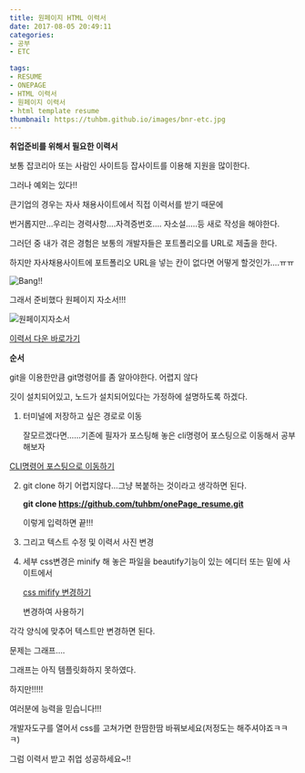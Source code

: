 ```yaml
---
title: 원페이지 HTML 이력서
date: 2017-08-05 20:49:11
categories:  
- 공부
- ETC

tags:
- RESUME
- ONEPAGE
- HTML 이력서
- 원페이지 이력서
- html template resume
thumbnail: https://tuhbm.github.io/images/bnr-etc.jpg
---
```


**취업준비를 위해서 필요한 이력서**

보통 잡코리아 또는 사람인 사이트등 잡사이트를 이용해 지원을 많이한다.

그러나 예외는 있다!!

<!-- more -->

큰기업의 경우는 자사 채용사이트에서 직접 이력서를 받기 때문에

번거롭지만…우리는 경력사항….자격증번호…. 자소설…..등 새로 작성을 해야한다.



그러던 중 내가 겪은 경험은 보통의 개발자들은 포트폴리오를 URL로 제출을 한다.

하지만 자사채용사이트에 포트폴리오 URL을 넣는 칸이 없다면 어떻게 할것인가….ㅠㅠ



![Bang!!](https://tuhbm.github.io/images/bang.png)

그래서 준비했다 원페이지 자소서!!!

![원페이지자소서](https://tuhbm.github.io/images/ex_onePageResume.png)



[이력서 다운 바로가기](https://github.com/tuhbm/onePage_resume.git)

**순서**

git을 이용한만큼 git명령어를 좀 알아야한다. 어렵지 않다

깃이 설치되어있고, 노드가 설치되어있다는 가정하에 설명하도록 하겠다.

1. 터미널에 저장하고 싶은 경로로 이동

   잘모르겠다면……기존에 필자가 포스팅해 놓은 cli명령어 포스팅으로 이동해서 공부해보자
    
[CLI명령어 포스팅으로 이동하기](https://tuhbm.github.io/2017/07/17/cli/)
   

2. git clone 하기 어렵지않다…그냥 복붙하는 것이라고 생각하면 된다.
    
    **git clone https://github.com/tuhbm/onePage_resume.git**
    
    이렇게 입력하면 끝!!!
    
3. 그리고 텍스트 수정 및 이력서 사진 변경

4. 세부 css변경은 minify 해 놓은 파일을 beautify기능이 있는 에디터 또는 밑에 사이트에서

    [css mifify 변경하기](http://www.cleancss.com/css-beautify/)
    
    변경하여 사용하기

각각 양식에 맞추어 텍스트만 변경하면 된다.

문제는 그래프….

그래프는 아직 템플릿화하지 못하였다.

하지만!!!!!

여러분에 능력을 믿습니다!!!

개발자도구를 열어서 css를 고쳐가면 한땀한땀 바꿔보세요(저정도는 해주셔야죠ㅋㅋㅋ)



그럼 이력서 받고 취업 성공하세요~!!